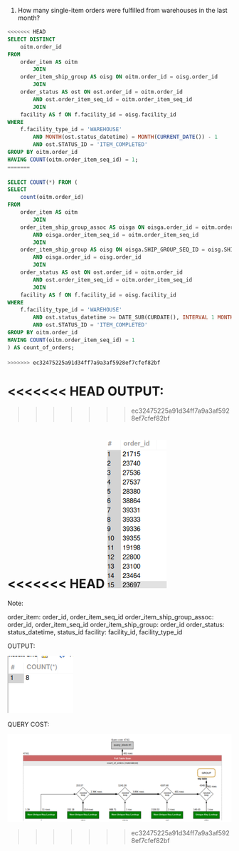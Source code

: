 1. How many single-item orders were fulfilled from warehouses in the last month?
```sql
<<<<<<< HEAD
SELECT DISTINCT
    oitm.order_id
FROM
    order_item AS oitm
        JOIN
    order_item_ship_group AS oisg ON oitm.order_id = oisg.order_id
        JOIN
    order_status AS ost ON ost.order_id = oitm.order_id
        AND ost.order_item_seq_id = oitm.order_item_seq_id
        JOIN
    facility AS f ON f.facility_id = oisg.facility_id
WHERE
    f.facility_type_id = 'WAREHOUSE'
        AND MONTH(ost.status_datetime) = MONTH(CURRENT_DATE()) - 1
        AND ost.STATUS_ID = 'ITEM_COMPLETED'
GROUP BY oitm.order_id
HAVING COUNT(oitm.order_item_seq_id) = 1; 
=======

SELECT COUNT(*) FROM (
SELECT 
    count(oitm.order_id)
FROM
    order_item AS oitm
        JOIN
    order_item_ship_group_assoc AS oisga ON oisga.order_id = oitm.order_id
        AND oisga.order_item_seq_id = oitm.order_item_seq_id
        JOIN
    order_item_ship_group AS oisg ON oisga.SHIP_GROUP_SEQ_ID = oisg.SHIP_GROUP_SEQ_ID
        AND oisga.order_id = oisg.order_id
        JOIN
    order_status AS ost ON ost.order_id = oitm.order_id
        AND ost.order_item_seq_id = oitm.order_item_seq_id
        JOIN
    facility AS f ON f.facility_id = oisg.facility_id
WHERE
    f.facility_type_id = 'WAREHOUSE'
        AND ost.status_datetime >= DATE_SUB(CURDATE(), INTERVAL 1 MONTH)
        AND ost.STATUS_ID = 'ITEM_COMPLETED'
GROUP BY oitm.order_id
HAVING COUNT(oitm.order_item_seq_id) = 1
) AS count_of_orders;

>>>>>>> ec32475225a91d34ff7a9a3af5928ef7cfef82bf
```
<<<<<<< HEAD
OUTPUT:
=======
>>>>>>> ec32475225a91d34ff7a9a3af5928ef7cfef82bf

<<<<<<< HEAD
![Alt text](<Screenshot from 2024-02-28 20-53-52.png>)
=======
Note: 

order_item: order_id, order_item_seq_id
order_item_ship_group_assoc: order_id, order_item_seq_id
order_item_ship_group: order_id
order_status: status_datetime, status_id
facility: facility_id, facility_type_id


OUTPUT:

![Alt text](<Screenshot from 2024-02-29 10-23-22.png>)

QUERY COST:

![Alt text](<Screenshot from 2024-02-29 10-28-15.png>)
>>>>>>> ec32475225a91d34ff7a9a3af5928ef7cfef82bf